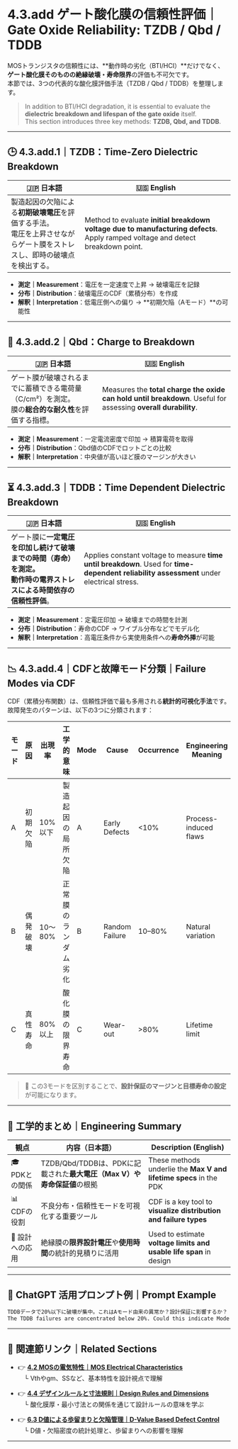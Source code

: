 # 4.3.add ゲート酸化膜の信頼性評価｜Gate Oxide Reliability: TZDB / Qbd / TDDB

MOSトランジスタの信頼性には、**動作時の劣化（BTI/HCI）**だけでなく、  
**ゲート酸化膜そのものの絶縁破壊・寿命限界**の評価も不可欠です。  
本節では、3つの代表的な酸化膜評価手法（TZDB / Qbd / TDDB）を整理します。

> In addition to BTI/HCI degradation, it is essential to evaluate the **dielectric breakdown and lifespan of the gate oxide** itself.  
> This section introduces three key methods: **TZDB, Qbd, and TDDB**.

---

## 🕒 4.3.add.1｜TZDB：Time-Zero Dielectric Breakdown

| 🇯🇵 日本語 | 🇺🇸 English |
|----------|-------------|
| 製造起因の欠陥による**初期破壊電圧**を評価する手法。<br>電圧を上昇させながらゲート膜をストレスし、即時の破壊点を検出する。 | Method to evaluate **initial breakdown voltage due to manufacturing defects**. Apply ramped voltage and detect breakdown point. |

- **測定｜Measurement**：電圧を一定速度で上昇 → 破壊電圧を記録  
- **分布｜Distribution**：破壊電圧のCDF（累積分布）を作成  
- **解釈｜Interpretation**：低電圧側への偏り → **初期欠陥（Aモード）**の可能性

---

## 🔋 4.3.add.2｜Qbd：Charge to Breakdown

| 🇯🇵 日本語 | 🇺🇸 English |
|----------|-------------|
| ゲート膜が破壊されるまでに蓄積できる電荷量（C/cm²）を測定。<br>膜の**総合的な耐久性**を評価する指標。 | Measures the **total charge the oxide can hold until breakdown**. Useful for assessing **overall durability**. |

- **測定｜Measurement**：一定電流密度で印加 → 積算電荷を取得  
- **分布｜Distribution**：Qbd値のCDFでロットごとの比較  
- **解釈｜Interpretation**：中央値が高いほど膜のマージンが大きい

---

## ⏳ 4.3.add.3｜TDDB：Time Dependent Dielectric Breakdown

| 🇯🇵 日本語 | 🇺🇸 English |
|----------|-------------|
| ゲート膜に**一定電圧を印加し続けて破壊までの時間（寿命）**を測定。<br>動作時の電界ストレスによる**時間依存の信頼性評価**。 | Applies constant voltage to measure **time until breakdown**. Used for **time-dependent reliability assessment** under electrical stress. |

- **測定｜Measurement**：定電圧印加 → 破壊までの時間を計測  
- **分布｜Distribution**：寿命のCDF → ワイブル分布などでモデル化  
- **解釈｜Interpretation**：高電圧条件から実使用条件への**寿命外挿**が可能

---

## 📉 4.3.add.4｜CDFと故障モード分類｜Failure Modes via CDF

CDF（累積分布関数）は、信頼性評価で最も多用される**統計的可視化手法**です。  
故障発生のパターンは、以下の3つに分類されます：

| モード | 原因 | 出現率 | 工学的意味 | Mode | Cause | Occurrence | Engineering Meaning |
|--------|------|--------|-------------|------|--------|-------------|----------------------|
| A      | 初期欠陥 | 10%以下 | 製造起因の局所欠陥 | A | Early Defects | <10% | Process-induced flaws |
| B      | 偶発破壊 | 10〜80% | 正常膜のランダム劣化 | B | Random Failure | 10–80% | Natural variation |
| C      | 真性寿命 | 80%以上 | 酸化膜の限界寿命 | C | Wear-out | >80% | Lifetime limit |

> 📌 この3モードを区別することで、**設計保証のマージンと目標寿命の設定**が可能になります。

---

## 🧠 工学的まとめ｜Engineering Summary

| 観点 | 内容（日本語） | Description (English) |
|------|------------------|------------------------|
| 🎓 PDKとの関係 | TZDB/Qbd/TDDBは、PDKに記載された**最大電圧（Max V）や寿命保証値**の根拠 | These methods underlie the **Max V and lifetime specs** in the PDK |
| 📊 CDFの役割 | 不良分布・信頼性モードを可視化する重要ツール | CDF is a key tool to **visualize distribution and failure types** |
| 📐 設計への応用 | 絶縁膜の**限界設計電圧**や**使用時間**の統計的見積りに活用 | Used to estimate **voltage limits and usable life span** in design |

---

## 💬 ChatGPT 活用プロンプト例｜Prompt Example

```markdown
TDDBデータで20%以下に破壊が集中。これはAモード由来の異常か？設計保証に影響するか？
The TDDB failures are concentrated below 20%. Could this indicate Mode A defects? Does it impact design qualification?
```

---

## 🔗 関連節リンク｜Related Sections

- 👉 [**4.2 MOSの電気特性｜MOS Electrical Characteristics**](4.2_mos_characteristics.md)  
 └ Vthやgm、SSなど、基本特性を設計視点で理解

- 👉 [**4.4 デザインルールと寸法規則｜Design Rules and Dimensions**](4.4_design_rules.md)  
 └ 酸化膜厚・最小寸法との関係を通じて設計ルールの意味を学ぶ

- 👉 [**6.3 D値による歩留まりと欠陥管理｜D-Value Based Defect Control**](../chapter6_test_and_package/6.3_failure_analysis.md)  
 └ D値・欠陥密度の統計処理と、歩留まりへの影響を理解

---

